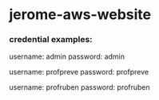 # jerome-aws-website

### credential examples:
username: admin
password: admin


username: profpreve
password: profpreve

username: profruben
password: profruben
